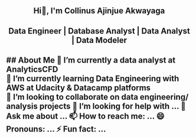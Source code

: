 <h2 align="center">Hi👋, I'm Collinus Ajinjue Akwayaga<h2/>
<h2 align="center">Data Engineer | Database Analyst | Data Analyst | Data Modeler<h2/>
## About Me
 🔭 I’m currently a data analyst at AnalyticsCFD <br/>
 🌱 I’m currently learning Data Engineering with AWS at Udacity & Datacamp platforms <br/>
 👯 I’m looking to collaborate on data engineering/ analysis projects
 🤔 I’m looking for help with ...
 💬 Ask me about ...
 📫 How to reach me: ...
 😄 Pronouns: ...
 ⚡ Fun fact: ...


